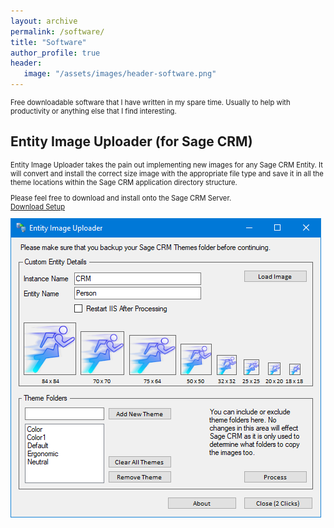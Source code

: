 ```yaml
---
layout: archive
permalink: /software/
title: "Software"
author_profile: true
header: 
   image: "/assets/images/header-software.png" 
---
```


<p style="font-size:0.80em; margin-top:0;">Free downloadable software that I have written in my spare time. Usually to help with productivity or anything else that I find interesting.</p>

<h2>Entity Image Uploader (for Sage CRM)</h2>
<p style="font-size:0.80em; margin-top:0;">Entity Image Uploader takes the pain out implementing new images for any Sage CRM Entity. It will convert and install the correct size image with the appropriate file type and save it in all the theme locations within the Sage CRM application directory structure.</p>
<p style="font-size:0.80em; margin-top:0;">Please feel free to download and install onto the Sage CRM Server.<br><a href="https://1drv.ms/u/s!At3810Vk-70NgU3xinJIc_Y4BJM-?e=IeqxAM" target="_blank">Download Setup</a></p>
<img src="/assets/images/Software-EntityImageUploader-1.png" />


